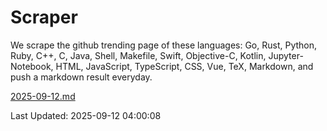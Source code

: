 # Scraper

We scrape the github trending page of these languages: Go, Rust, Python, Ruby, C++, C, Java, Shell, Makefile, Swift, Objective-C, Kotlin, Jupyter-Notebook, HTML, JavaScript, TypeScript, CSS, Vue, TeX, Markdown, and push a markdown result everyday.

[2025-09-12.md](https://github.com/yangwenmai/github-trending-backup/blob/master/2025-09-12.md)

Last Updated: 2025-09-12 04:00:08